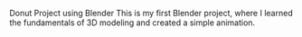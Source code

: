 Donut Project using Blender
This is my first Blender project, where I learned the fundamentals of 3D modeling and created a simple animation.
